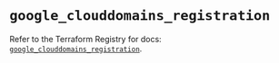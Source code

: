 # `google_clouddomains_registration`

Refer to the Terraform Registry for docs: [`google_clouddomains_registration`](https://registry.terraform.io/providers/hashicorp/google/6.25.0/docs/resources/clouddomains_registration).

